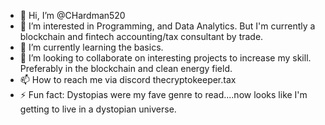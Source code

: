 - 👋 Hi, I’m @CHardman520
- 👀 I’m interested in Programming, and Data Analytics. But I'm currently a blockchain and fintech accounting/tax consultant by trade. 
- 🌱 I’m currently learning the basics.
- 💞️ I’m looking to collaborate on interesting projects to increase my skill. Preferably in the blockchain and clean energy field. 
- 📫 How to reach me via discord thecryptokeeper.tax 
- ⚡ Fun fact: Dystopias were my fave genre to read....now looks like I'm getting to live in a dystopian universe.

<!---
CHardman520/CHardman520 is a ✨ special ✨ repository because its `README.md` (this file) appears on your GitHub profile.
You can click the Preview link to take a look at your changes.
--->
